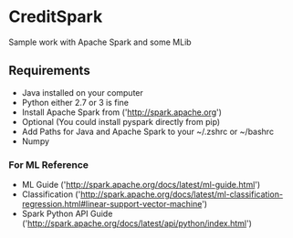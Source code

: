 # CreditSpark
Sample work with Apache Spark and some MLib

## Requirements
- Java installed on your computer
- Python either 2.7 or 3 is fine
- Install Apache Spark from ('http://spark.apache.org')
- Optional (You could install pyspark directly from pip)
- Add Paths for Java and Apache Spark to your ~/.zshrc or ~/bashrc
- Numpy

### For ML Reference
- ML Guide ('http://spark.apache.org/docs/latest/ml-guide.html')
- Classification ('http://spark.apache.org/docs/latest/ml-classification-regression.html#linear-support-vector-machine')
- Spark Python API Guide ('http://spark.apache.org/docs/latest/api/python/index.html')
